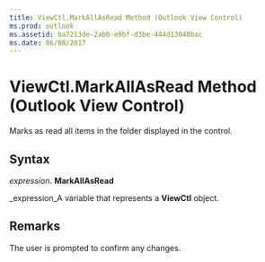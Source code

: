 ```yaml
---
title: ViewCtl.MarkAllAsRead Method (Outlook View Control)
ms.prod: outlook
ms.assetid: ba7213de-2ab0-e9bf-d3be-444d13048bac
ms.date: 06/08/2017
---
```



# ViewCtl.MarkAllAsRead Method (Outlook View Control)

Marks as read all items in the folder displayed in the control. 


## Syntax

 _expression_. **MarkAllAsRead**

 _expression_A variable that represents a  **ViewCtl** object.


## Remarks

The user is prompted to confirm any changes. 


